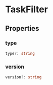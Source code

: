 # TaskFilter

## Properties

### type

```typescript
type?: string
```

### version

```typescript
version?: string
```

